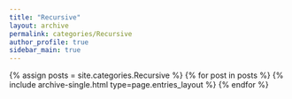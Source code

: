 ```yaml
---
title: "Recursive"
layout: archive
permalink: categories/Recursive
author_profile: true
sidebar_main: true
---
```


{% assign posts = site.categories.Recursive %}
{% for post in posts %} {% include archive-single.html type=page.entries_layout %} {% endfor %}